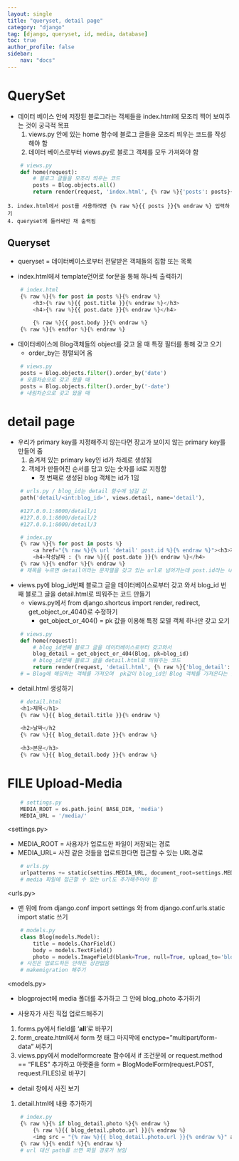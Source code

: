 ```yaml
---
layout: single
title: "queryset, detail page"
category: "django"
tag: [django, queryset, id, media, database]
toc: true
author_profile: false
sidebar:
    nav: "docs"
---
```


# QuerySet  


* 데이터 베이스 안에 저장된 블로그라는 객체들을 index.html에 모조리 찍어 보여주는 것이 궁극적 목표
    1. views.py 안에 있는 home 함수에 블로그 글들을 모조리 띄우는 코드를 작성해야 함
    2. 데이터 베이스로부터 views.py로 블로그 객체를 모두 가져와야 함
```python
    # views.py
    def home(request):
        # 블로그 글들을 모조리 띄우는 코드
        posts = Blog.objects.all()
        return render(request, 'index.html', {% raw %}{'posts': posts}{% endraw %})
```

    3. index.html에서 post를 사용하려면 {% raw %}{{ posts }}{% endraw %} 입력하기
    4. queryset에 둘러싸인 채 출력됨
    
    
## Queryset


* queryset = 데이터베이스로부터 전달받은 객체들의 집합 또는 목록

* index.html에서 template언어로 for문을 통해 하나씩 출력하기
```python
    # index.html
    {% raw %}{% for post in posts %}{% endraw %}
        <h3>{% raw %}{{ post.title }}{% endraw %}</h3>
        <h4>{% raw %}{{ post.date }}{% endraw %}</h4>
        
        {% raw %}{{ post.body }}{% endraw %}
    {% raw %}{% endfor %}{% endraw %}
```  

* 데이터베이스에 Blog객체들의 object를 갖고 올 때 특정 필터를 통해 갖고 오기 
    * order_by는 정렬되어 옴 
```python
    # views.py
    posts = Blog.objects.filter().order_by('date')
    # 오름차순으로 갖고 왔을 때
    posts = Blog.objects.filter().order_by('-date')
    # 내림차순으로 갖고 왔을 때
```

# detail page  


* 우리가 primary key를 지정해주지 않는다면 장고가 보이지 않는 primary key를 만들어 줌
    1. 숨겨져 있는 primary key인 id가 차례로 생성됨
    2. 객체가 만들어진 순서를 담고 있는 숫자를 id로 지칭함
        * 첫 번째로 생성된 blog 객체는 id가 1임  
        
        
```python
    # urls.py / blog_id는 detail 함수에 넘길 값
    path('detail/<int:blog_id>', views.detail, name='detail'),
    
    #127.0.0.1:8000/detail/1
    #127.0.0.1:8000/detail/2
    #127.0.0.1:8000/detail/3
```  
```python
    # index.py
    {% raw %}{% for post in posts %}
        <a href="{% raw %}{% url 'detail' post.id %}{% endraw %}"><h3>제목: {% raw %}{{ post.title }}{% endraw %}</h3></a>
        <h4>작성날짜 : {% raw %}{{ post.date }}{% endraw %}</h4>
    {% raw %}{% endfor %}{% endraw %}
    # 제목을 누르면 detail이라는 문자열을 갖고 있는 url로 넘어가는데 post.id라는 내용도 추가적으로 필요할 것이라는 의미
```    



* views.py에 blog_id번째 블로그 글을 데이터베이스로부터 갖고 와서 blog_id 번째 블로그 글을 detail.html로 띄워주는 코드 만들기
    * views.py에서 from django.shortcus import render, redirect, get_object_or_404()로 수정하기 
        * get_object_or_404() = pk 값을 이용해 특정 모델 객체 하나만 갖고 오기
```python
    # views.py
    def home(request):
        # blog_id번째 블로그 글을 데이터베이스로부터 갖고와서
        blog_detail = get_object_or_404(Blog, pk=blog_id)
        # blog_id번째 블로그 글을 detail.html로 띄워주는 코드
        return render(request, 'detail.html', {% raw %}{'blog_detail': blog_detail}{% endraw %})
    # = Blog에 해당하는 객체를 가져오며  pk값이 blog_id인 Blog 객체를 가져온다는 뜻
```  


* detail.html 생성하기

```python
    # detail.html
    <h1>제목</h1>
    {% raw %}{{ blog_detail.title }}{% endraw %}
    
    <h2>날짜</h2
    {% raw %}{{ blog_detail.date }}{% endraw %}
    
    <h3>본문</h3>
    {% raw %}{{ blog_detail.body }}{% endraw %}
``` 

# FILE Upload-Media

```python
    # settings.py
    MEDIA_ROOT = os.path.join( BASE_DIR, 'media')
    MEDIA_URL = '/media/'
``` 
<settings.py>
* MEDIA_ROOT = 사용자가 업로드한 파일이 저장되는 경로
* MEDIA_URL= 사진 같은 것들을 업로드한다면 접근할 수 있는 URL경로  


```python
    # urls.py
    urlpatterns += static(settins.MEDIA_URL, document_root=settings.MEDIA-ROOT)
    # media 파일에 접근할 수 있는 url도 추가해주어야 함
``` 
<urls.py>
* 맨 위에 from django.conf import settings 와 from django.conf.urls.static import static 쓰기  


```python
    # models.py
    class Blog(models.Model):
        title = models.CharField()
        body = models.TextField()
        photo = models.ImageField(blank=True, null=True, upload_to='blog_photo')
    # 사진은 업로드하든 안하든 상관없음
    # makemigration 해주기
```   
<models.py>
* blogproject에 media 폴더를 추가하고  그 안에 blog_photo 추가하기  


* 사용자가 사진 직접 업로드해주기
1. forms.py에서 field를 ‘__all__’로 바꾸기
2. form_create.html에서 form 첫 태그 마지막에 enctype=”multipart/form-data” 써주기
3. views.ppy에서 modelformcreate 함수에서 if 조건문에 or request.method == “FILES” 추가하고 아랫줄을 form = BlogModelForm(request.POST, request.FILES)로 바꾸기   


* detail 창에서 사진 보기
1. detail.html에 내용 추가하기

```python
    # index.py
    {% raw %}{% if blog_detail.photo %}{% endraw %}
        {% raw %}{{ blog_detail.photo.url }}{% endraw %}
        <img src = "{% raw %}{{ blog_detail.photo.url }}{% endraw %}" alt="" height="600">
    {% raw %}{% endif %}{% endraw %}
    # url 대신 path를 쓰면 파일 경로가 보임
```  
